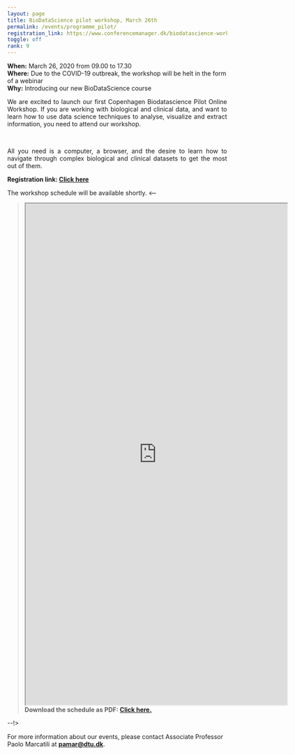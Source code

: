 ```yaml
---
layout: page
title: BioDataScience pilot workshop, March 26th
permalink: /events/programme_pilot/
registration_link: https://www.conferencemanager.dk/biodatascience-workshop
toggle: off
rank: 9
---
```


<b>When:</b> March 26, 2020  from 09.00 to 17.30
<br>
<b>Where:</b> Due to the COVID-19 outbreak, the workshop will be helt in the form of a webinar
<br>
<b>Why:</b> Introducing our new BioDataScience course
<p style="text-align:justify">We are excited to launch our first Copenhagen Biodatascience Pilot Online Workshop. If you are working with biological and clinical data, and want to learn how to use data science techniques to analyse, visualize and extract information, you need to attend our workshop. </p>
 <br>
 <p style="text-align:justify">All you need is a computer, a browser, and the desire to learn how to navigate through complex biological and clinical datasets to get the most out of them.</p>

<b> Registration link:  <a href="https://www.conferencemanager.dk/biodatascience-workshop">Click here </a></b>


The workshop schedule will be available shortly.
<--

<blockquote>
    <p>
        <iframe src="https://docs.google.com/document/d/e/2PACX-1vRPb3v26QXN12kyNhSJponZf7yyGjyslH5xyaotX7-SJhkYbXytdzRZahRUQtSCP3c4V0Swpaul3S_t/pub?embedded=true" height="1150" width="600"></iframe>
        <br>
        <b> Download the schedule as PDF: 
            <a                                   href="https://github.com/biodatascience101/BioDataScience101.github.io/raw/master/images/BioDataScience101-pilotworkshop.pdf">Click here.</a></b> 
    </p>
</blockquote>
--!>

For more information about our events, please contact Associate Professor Paolo Marcatili at **pamar@dtu.dk**.



